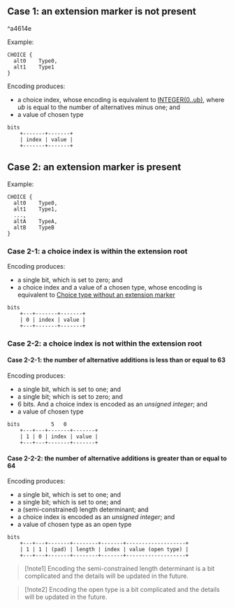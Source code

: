 
## Case 1: an extension marker is not present

^a4614e

Example:

```
CHOICE {
  alt0    Type0,
  alt1    Type1
}
```

Encoding produces:

- a choice index, whose encoding is equivalent to [INTEGER(0..ub)](./Integer%20type.md#user-content-^9737b8), where *ub* is equal to the number of alternatives minus one; and
- a value of chosen type

```
bits
    +-------+-------+
    | index | value |
    +-------+-------+
```

## Case 2: an extension marker is present

Example:

```
CHOICE {
  alt0    Type0,
  alt1    Type1,
  ...,
  altA    TypeA,
  altB    TypeB
}
```

### Case 2-1: a choice index is within the extension root

Encoding produces:

- a single bit, which is set to zero; and
- a choice index and a value of a chosen type, whose encoding is equivalent to [Choice type without an extension marker](Choice%20type.md#user-content-^a4614e)

```
bits
    +---+-------+-------+
    | 0 | index | value |
    +---+-------+-------+
```

### Case 2-2: a choice index is not within the extension root

#### Case 2-2-1: the number of alternative additions is less than or equal to 63

Encoding produces:

- a single bit, which is set to one; and
- a single bit; which is set to zero; and
- 6 bits. And a choice index is encoded as an *unsigned integer*; and
- a value of chosen type

```
bits          5   0
    +---+---+-------+-------+
    | 1 | 0 | index | value |
    +---+---+-------+-------+
```

#### Case 2-2-2: the number of alternative additions is greater than or equal to 64

Encoding produces:

- a single bit, which is set to one; and
- a single bit; which is set to one; and
- a (semi-constrained) length determinant; and
-  a choice index is encoded as an *unsigned integer*; and
- a value of chosen type as an open type

```
bits
    +---+---+-------+--------+-------+-------------------+
    | 1 | 1 | (pad) | length | index | value (open type) |
    +---+---+-------+--------+-------+-------------------+
```

> [!note1]
> Encoding the semi-constrained length determinant is a bit complicated and the details will be updated in the future.

> [!note2]
> Encoding the open type is a bit complicated and the details will be updated in the future.
